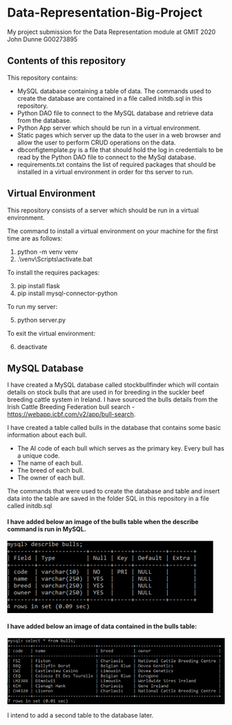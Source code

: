 # Data-Representation-Big-Project
My project submission for the Data Representation module at GMIT 2020
John Dunne G00273895

## Contents of this repository

This repository contains:

* MySQL database containing a table of data. The commands used to create the database are contained in a file called initdb.sql in this repository.
* Python DAO file to connect to the MySQL database and retrieve data from the database.
* Python App server which should be run in a virtual environment.
* Static pages which server up the data to the user in a web browser and allow the user to perform CRUD operations on the data. 
* dbconfigtemplate.py is a file that should hold the log in credentials to be read by the Python DAO file to connect to the MySql database.
* requirements.txt contains the list of required packages that should be installed in a virtual environment in order for ths server to run.

## Virtual Environment 

This repository consists of a server which should be run in a virtual environment.

The command to  install a virtual environment on your machine for the first time are as follows:

1. python -m venv venv
2. .\venv\Scripts\activate.bat

To install the requires packages:

3. pip install flask
4. pip install mysql-connector-python

To run my server:

5. python server.py

To exit the virtual environment:

6. deactivate

## MySQL Database 

I have created a MySQL database called stockbullfinder which will contain details on stock bulls that are used in for breeding in the suckler beef breeding cattle system in Ireland. I have sourced the bulls details from the Irish Cattle Breeding Federation bull search - https://webapp.icbf.com/v2/app/bull-search. 

I have created a table called bulls in the database that contains some basic information about each bull. 

* The AI code of each bull which serves as the primary key. Every bull has a unique code.
* The name of each bull.
* The breed of each bull.
* The owner of each bull.

The commands that were used to create the database and table and insert data into the table are saved in the folder SQL in this repository in a file called initdb.sql

#### I have added below an image of the bulls table when the describe command is run in MySQL.

![describebulls](/images/describebulls.PNG)

#### I have added below an image of data contained in the bulls table:

![describebulls](/images/bulls.PNG)

I intend to add a second table to the database later.